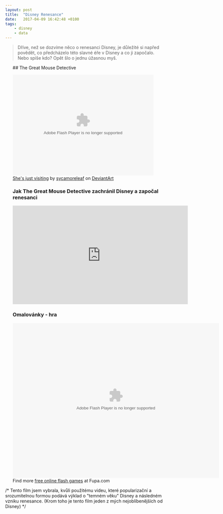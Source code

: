 ```yaml
---
layout: post
title:  "Disney Renesance"
date:   2017-04-09 16:42:48 +0100
tags: 
    - disney
    - data
---
```


<blockquote> Dříve, než se dozvíme něco o renesanci Disney, je důležité si napřed povědět, co předcházelo této slavné éře v Disney a co ji započalo. Nebo spíše kdo? Opět šlo o jednu úžasnou myš. </blockquote>
<ul>
## The Great Mouse Detective

<object width="450" height="322"><param name="movie" value="http://backend.deviantart.com/embed/view.swf?1"><param name="flashvars" value="id=205159031&width=1337"><param name="allowScriptAccess" value="always"><embed src="http://backend.deviantart.com/embed/view.swf?1" type="application/x-shockwave-flash" width="450" height="322" flashvars="id=205159031&width=1337" allowscriptaccess="always"></embed></object><br><a href="http://sycamoreleaf.deviantart.com/art/She-s-just-visiting-205159031">She&#039;s just visiting</a> by <span class="username-with-symbol u"><a class="u regular username" href="http://sycamoreleaf.deviantart.com/">sycamoreleaf</a><span class="user-symbol regular" data-quicktip-text="" data-show-tooltip="" data-gruser-type="regular"></span></span> on <a href="http://www.deviantart.com">DeviantArt</a>


### Jak The Great Mouse Detective zachránil Disney a započal renesanci

<iframe width="560" height="315" src="https://www.youtube.com/embed/06V9kRSA9RM" frameborder="0" allowfullscreen></iframe>

### Omalovánky - hra

<object width="660" height="495"><param name="movie" value="http://www.fupa.com/swf/The-Great-Mouse-Detective-Color/the-great-mouse-detecter-online-coloring-game.swf"></param><embed src="http://www.fupa.com/swf/The-Great-Mouse-Detective-Color/the-great-mouse-detecter-online-coloring-game.swf" type="application/x-shockwave-flash" width="660" height="495"></embed></object><br/>Find more <a href="http://www.fupa.com/">free online flash games</a> at Fupa.com
</ul>
/* Tento film jsem vybrala, kvůli použitému videu, které popularizační a srozumitelnou formou podává výklad o "temném věku" Disney a následném vzniku renesance. (Krom toho je tento film jeden z mých nejoblíbenějších od Disney) */

